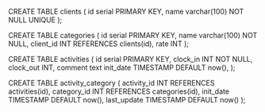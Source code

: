 


CREATE TABLE clients (
    id serial PRIMARY KEY,
    name varchar(100) NOT NULL UNIQUE
);

CREATE TABLE categories (
    id serial PRIMARY KEY,
    name varchar(100) NOT NULL,
    client_id INT REFERENCES clients(id),
    rate INT 
);

CREATE TABLE activities (
    id serial PRIMARY KEY,
    clock_in INT NOT NULL,
    clock_out INT,
    comment text
    init_date TIMESTAMP DEFAULT now(),
);

CREATE TABLE activity_category (
    activity_id INT REFERENCES activities(id),
    category_id INT REFERENCES categories(id),
    init_date TIMESTAMP DEFAULT now(),
    last_update TIMESTAMP DEFAULT now()
);